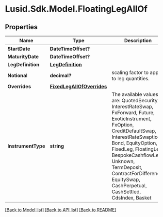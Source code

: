 
# Lusid.Sdk.Model.FloatingLegAllOf

## Properties

Name | Type | Description | Notes
------------ | ------------- | ------------- | -------------
**StartDate** | **DateTimeOffset?** |  | 
**MaturityDate** | **DateTimeOffset?** |  | 
**LegDefinition** | [**LegDefinition**](LegDefinition.md) |  | 
**Notional** | **decimal?** | scaling factor to apply to leg quantities. | 
**Overrides** | [**FixedLegAllOfOverrides**](FixedLegAllOfOverrides.md) |  | [optional] 
**InstrumentType** | **string** | The available values are: QuotedSecurity, InterestRateSwap, FxForward, Future, ExoticInstrument, FxOption, CreditDefaultSwap, InterestRateSwaption, Bond, EquityOption, FixedLeg, FloatingLeg, BespokeCashflowLeg, Unknown, TermDeposit, ContractForDifference, EquitySwap, CashPerpetual, CashSettled, CdsIndex, Basket | 

[[Back to Model list]](../README.md#documentation-for-models)
[[Back to API list]](../README.md#documentation-for-api-endpoints)
[[Back to README]](../README.md)

